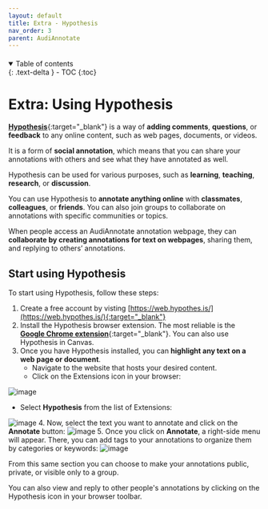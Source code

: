 ```yaml
---
layout: default
title: Extra - Hypothesis
nav_order: 3
parent: AudiAnnotate
---
```


<p style="margin-bottom: 20px"></p>

<details open markdown="block">
  <summary>
    Table of contents
  </summary>
  {: .text-delta }
 - TOC
{:toc}
</details>

# Extra: Using Hypothesis


[**Hypothesis**](https://web.hypothes.is/){:target="_blank"} is a way of **adding comments**, **questions**, or **feedback** to any online content, such as web pages, documents, or videos. 

It is a form of **social annotation**, which means that you can share your annotations with others and see what they have annotated as well. 

Hypothesis can be used for various purposes, such as **learning**, **teaching**, **research**, or **discussion**. 

You can use Hypothesis to **annotate anything online** with **classmates**, **colleagues**, or **friends**. You can also join groups to collaborate on annotations with specific communities or topics.

When people access an AudiAnnotate annotation webpage, they can **collaborate by creating annotations for text on webpages**, sharing them, and replying to others’ annotations.

## Start using Hypothesis

To start using Hypothesis, follow these steps:

1. Create a free account by visting [https://web.hypothes.is/](https://web.hypothes.is/){:target="_blank"}
2. Install the Hypothesis browser extension. The most reliable is the [**Google Chrome extension**](https://chrome.google.com/webstore/detail/hypothesis-web-pdf-annota/bjfhmglciegochdpefhhlphglcehbmek){:target="_blank"}. You can also use Hypothesis in Canvas. 
3. Once you have Hypothesis installed, you can **highlight any text on a web page or document**.
   *  Navigate to the website that hosts your desired content.
   *  Click on the Extensions icon in your browser:

![image](https://github.com/mylovedsystem/IntrotoIIIF/assets/140271862/931907ef-216b-459e-b1af-162ac4c3b8a6)

   *  Select **Hypothesis** from the list of Extensions:

   ![image](https://github.com/mylovedsystem/IntrotoIIIF/assets/140271862/21c5fcd4-9a3e-40f0-8e69-694455dd0c39)
4. Now, select the text you want to annotate and click on the **Annotate** button:
![image](https://github.com/mylovedsystem/IntrotoIIIF/assets/140271862/a7869c57-9d2c-42d5-8949-73e85262f473)
5. Once you click on **Annotate**, a right-side menu will appear. There, you can add tags to your annotations to organize them by categories or keywords:
  ![image](https://github.com/mylovedsystem/IntrotoIIIF/assets/140271862/fe95e898-240d-4261-8224-88f84ba9ef7b)

From this same section you can choose to make your annotations public, private, or visible only to a group. 

You can also view and reply to other people's annotations by clicking on the Hypothesis icon in your browser toolbar.

